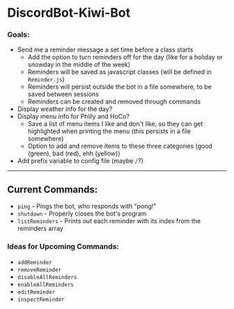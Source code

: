 # DiscordBot-Kiwi-Bot

### Goals:
<!-- This "self-bot" type bot is against Discord ToS and isn't possible... :(
- Change status to "In class: className" during my scheduled class
- Change back to original status when class ends
- Set myself to busy during class so I don't get notifications in class, change back afterwards -->
<!-- - Automatically nickname the bot itself? -->
- Send me a reminder message a set time before a class starts
   - Add the option to turn reminders off for the day (like for a holiday or snowday in the middle of the week)
   - Reminders will be saved as javascript classes (will be defined in `Reminder.js`)
   - Reminders will persist outside the bot in a file somewhere, to be saved between sessions
   - Reminders can be created and removed through commands
- Display weather info for the day?
- Display menu info for Philly and HoCo?
   - Save a list of menu items I like and don't like, so they can get highlighted when printing the menu (this persists in a file somewhere)
   - Option to add and remove items to these three categories (good (green), bad (red), ehh (yellow))
- Add prefix variable to config file (maybe `/`?)

---

## Current Commands:

- `ping` - Pings the bot, who responds with "pong!"
- `shutdown` - Properly closes the bot's program
- `listReminders` - Prints out each reminder with its index from the reminders array

### Ideas for Upcoming Commands:
- `addReminder` 
- `removeReminder`
- `disableAllReminders`
- `enableAllReminders`
- `editReminder`
- `inspectReminder`